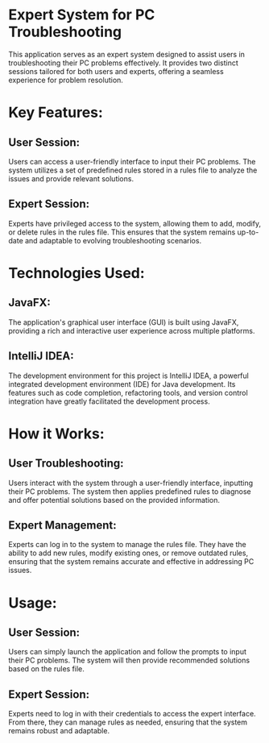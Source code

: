 # Expert System for PC Troubleshooting
This application serves as an expert system designed to assist users in troubleshooting their PC problems effectively. It provides two distinct sessions tailored for both users and experts, offering a seamless experience for problem resolution.

# Key Features:
## User Session: 
Users can access a user-friendly interface to input their PC problems. The system utilizes a set of predefined rules stored in a rules file to analyze the issues and provide relevant solutions.

## Expert Session: 
Experts have privileged access to the system, allowing them to add, modify, or delete rules in the rules file. This ensures that the system remains up-to-date and adaptable to evolving troubleshooting scenarios.

# Technologies Used:
## JavaFX: 
The application's graphical user interface (GUI) is built using JavaFX, providing a rich and interactive user experience across multiple platforms.

## IntelliJ IDEA: 
The development environment for this project is IntelliJ IDEA, a powerful integrated development environment (IDE) for Java development. Its features such as code completion, refactoring tools, and version control integration have greatly facilitated the development process.

# How it Works:
## User Troubleshooting: 
Users interact with the system through a user-friendly interface, inputting their PC problems. The system then applies predefined rules to diagnose and offer potential solutions based on the provided information.

## Expert Management: 
Experts can log in to the system to manage the rules file. They have the ability to add new rules, modify existing ones, or remove outdated rules, ensuring that the system remains accurate and effective in addressing PC issues.

# Usage:
## User Session: 
Users can simply launch the application and follow the prompts to input their PC problems. The system will then provide recommended solutions based on the rules file.

## Expert Session: 
Experts need to log in with their credentials to access the expert interface. From there, they can manage rules as needed, ensuring that the system remains robust and adaptable.
